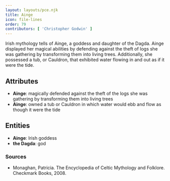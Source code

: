 ```yaml
---
layout: layouts/pce.njk
title: Ainge
icon: file-lines
order: 79
contributors: [ 'Christopher Godwin' ]
---
```

Irish mythology tells of Ainge, a goddess and daughter of the Dagda. Ainge displayed her magical abilities by defending against the theft of logs she was gathering by transforming them into living trees. Additionally, she possessed a tub, or Cauldron, that exhibited water flowing in and out as if it were the tide.

## Attributes

- **Ainge**: magically defended against the theft of the logs she was gathering by transforming them into living trees
- **Ainge**: owned a tub or Cauldron in which water would ebb and flow as though it were the tide

## Entities

- **Ainge**: Irish goddess
- **the Dagda**: god

### Sources

- Monaghan, Patricia. The Encyclopedia of Celtic Mythology and Folklore. Checkmark Books, 2008.

